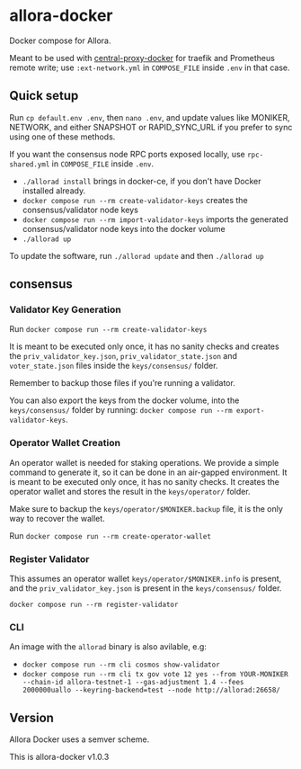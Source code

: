 # allora-docker

Docker compose for Allora.

Meant to be used with [central-proxy-docker](https://github.com/CryptoManufaktur-io/central-proxy-docker) for traefik
and Prometheus remote write; use `:ext-network.yml` in `COMPOSE_FILE` inside `.env` in that case.

## Quick setup

Run `cp default.env .env`, then `nano .env`, and update values like MONIKER, NETWORK, and either SNAPSHOT or RAPID_SYNC_URL if you prefer to sync using one of these methods.

If you want the consensus node RPC ports exposed locally, use `rpc-shared.yml` in `COMPOSE_FILE` inside `.env`.

- `./allorad install` brings in docker-ce, if you don't have Docker installed already.
- `docker compose run --rm create-validator-keys` creates the consensus/validator node keys
- `docker compose run --rm import-validator-keys` imports the generated consensus/validator node keys into the docker volume
- `./allorad up`

To update the software, run `./allorad update` and then `./allorad up`

## consensus

### Validator Key Generation

Run `docker compose run --rm create-validator-keys`

It is meant to be executed only once, it has no sanity checks and creates the `priv_validator_key.json`, `priv_validator_state.json` and `voter_state.json` files inside the `keys/consensus/` folder.

Remember to backup those files if you're running a validator.

You can also export the keys from the docker volume, into the `keys/consensus/` folder by running: `docker compose run --rm export-validator-keys`.

### Operator Wallet Creation

An operator wallet is needed for staking operations. We provide a simple command to generate it, so it can be done in an air-gapped environment. It is meant to be executed only once, it has no sanity checks. It creates the operator wallet and stores the result in the `keys/operator/` folder.

Make sure to backup the `keys/operator/$MONIKER.backup` file, it is the only way to recover the wallet.

Run `docker compose run --rm create-operator-wallet`

### Register Validator

This assumes an operator wallet `keys/operator/$MONIKER.info` is present, and the `priv_validator_key.json` is present in the `keys/consensus/` folder.

`docker compose run --rm register-validator`

### CLI

An image with the `allorad` binary is also avilable, e.g:

- `docker compose run --rm cli cosmos show-validator`
- `docker compose run --rm cli tx gov vote 12 yes --from YOUR-MONIKER --chain-id allora-testnet-1 --gas-adjustment 1.4 --fees 2000000uallo --keyring-backend=test --node http://allorad:26658/`

## Version

Allora Docker uses a semver scheme.

This is allora-docker v1.0.3
